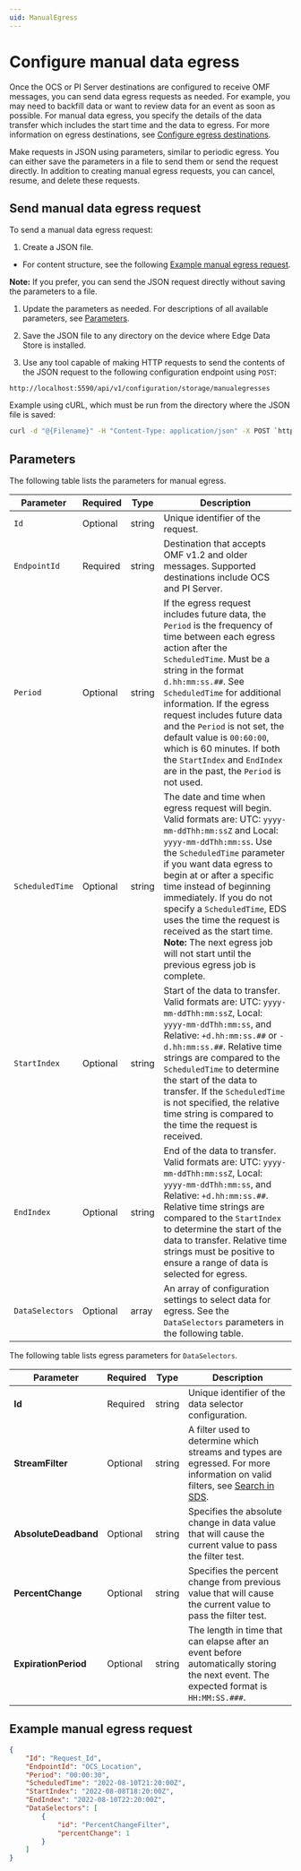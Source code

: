 ```yaml
---
uid: ManualEgress
---
```


# Configure manual data egress

Once the OCS or PI Server destinations are configured to receive OMF messages, you can send data egress requests as needed. For example, you may need to backfill data or want to review data for an event as soon as possible. For manual data egress, you specify the details of the data transfer which includes the start time and the data to egress. For more information on egress destinations, see [Configure egress destinations](xref:PrepareEgressDestinations).

Make requests in JSON using parameters, similar to periodic egress. You can either save the parameters in a file to send them or send the request directly. In addition to creating manual egress requests, you can cancel, resume, and delete these requests. 

## Send manual data egress request

To send a manual data egress request:

1. Create a JSON file.

  - For content structure, see the following [Example manual egress request](#example_manual_egress_request).

  **Note:** If you prefer, you can send the JSON request directly without saving the parameters to a file.

1. Update the parameters as needed. For descriptions of all available parameters, see [Parameters](#parameters).

1. Save the JSON file to any directory on the device where Edge Data Store is installed.

1. Use any tool capable of making HTTP requests to send the contents of the JSON request to the following configuration endpoint using `POST`:

  `http://localhost:5590/api/v1/configuration/storage/manualegresses`

Example using cURL, which must be run from the directory where the JSON file is saved:

```bash
curl -d "@{Filename}" -H "Content-Type: application/json" -X POST `http://localhost:5590/api/v1/configuration/storage/manualegresses`
```

## Parameters

The following table lists the parameters for manual egress.

| Parameter             | Required       | Type      | Description                                        |
|-----------------------|----------------|-----------|----------------------------------------------------|
| `Id`                  | Optional       | string    | Unique identifier of the request.                  |
| `EndpointId`            | Required       | string    | Destination that accepts OMF v1.2 and older messages. Supported destinations include OCS and PI Server.|
| `Period`              | Optional       | string    | If the egress request includes future data, the `Period` is the frequency of time between each egress action after the `ScheduledTime`. Must be a string in the format `d.hh:mm:ss.##`. See `ScheduledTime` for additional information. If the egress request includes future data and the `Period` is not set, the default value is `00:60:00`, which is 60 minutes. If both the `StartIndex` and `EndIndex` are in the past, the `Period` is not used. |
| `ScheduledTime`           | Optional       | string    | The date and time when egress request will begin. Valid formats are: UTC: `yyyy-mm-ddThh:mm:ssZ` and Local: `yyyy-mm-ddThh:mm:ss`. Use the `ScheduledTime` parameter if you want data egress to begin at or after a specific time instead of beginning immediately. If you do not specify a `ScheduledTime`, EDS uses the time the request is received as the start time. <br>**Note:** The next egress job will not start until the previous egress job is complete. |
| `StartIndex`          | Optional       | string    | Start of the data to transfer. Valid formats are: UTC: `yyyy-mm-ddThh:mm:ssZ`, Local: `yyyy-mm-ddThh:mm:ss`, and Relative: `+d.hh:mm:ss.##` or `-d.hh:mm:ss.##`. Relative time strings are compared to the `ScheduledTime` to determine the start of the data to transfer. If the `ScheduledTime` is not specified, the relative time string is compared to the time the request is received.   |
| `EndIndex`            | Optional       | string    | End of the data to transfer. Valid formats are: UTC: `yyyy-mm-ddThh:mm:ssZ`, Local: `yyyy-mm-ddThh:mm:ss`, and Relative: `+d.hh:mm:ss.##`. Relative time strings are compared to the `StartIndex` to determine the start of the data to transfer. Relative time strings must be positive to ensure a range of data is selected for egress. |
| `DataSelectors`       | Optional       | array     | An array of configuration settings to select data for egress. See the `DataSelectors` parameters in the following table.    |

The following table lists egress parameters for `DataSelectors`.

| Parameter                       | Required                  | Type      | Description                                        |
|---------------------------------|---------------------------|-----------|----------------------------------------------------|
| **Id**                          | Required                  | string    | Unique identifier of the data selector configuration. |
| **StreamFilter**                | Optional                  | string    | A filter used to determine which streams and types are egressed. For more information on valid filters, see [Search in SDS](xref:sdsSearching). |
| **AbsoluteDeadband**            | Optional                  | string    | Specifies the absolute change in data value that will cause the current value to pass the filter test.  |
| **PercentChange**               | Optional                  | string    | Specifies the percent change from previous value that will cause the current value to pass the filter test. |
| **ExpirationPeriod**            | Optional                  | string    | The length in time that can elapse after an event before automatically storing the next event. The expected format is `HH:MM:SS.###`. |

## Example manual egress request

```JSON
{
    "Id": "Request_Id",
    "EndpointId": "OCS_Location",
    "Period": "00:00:30",
    "ScheduledTime": "2022-08-10T21:20:00Z",
    "StartIndex": "2022-08-08T18:20:00Z",
    "EndIndex": "2022-08-10T22:20:00Z",
    "DataSelectors": [
        {
            "id": "PercentChangeFilter",
            "percentChange": 1
        }
    ]
}
```
